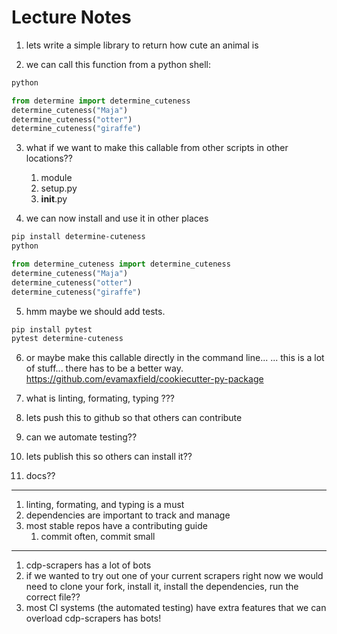 # Lecture Notes

1. lets write a simple library to return how cute an animal is

2. we can call this function from a python shell:
```bash
python
```
```python
from determine import determine_cuteness
determine_cuteness("Maja")
determine_cuteness("otter")
determine_cuteness("giraffe")
```

3. what if we want to make this callable from other scripts in other
   locations??
    1. module
    2. setup.py
    3. __init__.py

4. we can now install and use it in other places
```bash
pip install determine-cuteness
python
```
```python
from determine_cuteness import determine_cuteness
determine_cuteness("Maja")
determine_cuteness("otter")
determine_cuteness("giraffe")
```

5. hmm maybe we should add tests.
```bash
pip install pytest
pytest determine-cuteness
```

6. or maybe make this callable directly in the command line...
   ... this is a lot of stuff... there has to be a better way.
   https://github.com/evamaxfield/cookiecutter-py-package

7. what is linting, formating, typing ???

8. lets push this to github so that others can contribute

9. can we automate testing??

10. lets publish this so others can install it??

11. docs??

---

1. linting, formating, and typing is a must
2. dependencies are important to track and manage
3. most stable repos have a contributing guide
    1. commit often, commit small

---

1. cdp-scrapers has a lot of bots
2. if we wanted to try out one of your current scrapers right now
   we would need to clone your fork, install it, install the dependencies,
   run the correct file??
3. most CI systems (the automated testing) have extra features that we can overload
   cdp-scrapers has bots!